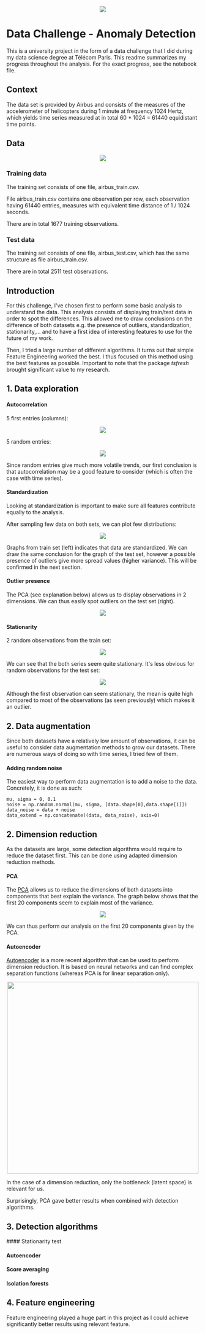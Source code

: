 <p align="center"><img src="https://github.com/savoga/data-challenge-anomaly-detection/blob/master/img/airbus_helicopters.png"></img></p>

# Data Challenge - Anomaly Detection

This is a university project in the form of a data challenge that I did during my data science degree at Télécom Paris. This readme summarizes my progress throughout the analysis. For the exact progress, see the notebook file.

## Context

The data set is provided by Airbus and consists of the measures of the accelerometer of helicopters during 1 minute at frequency 1024 Hertz, which yields time series measured at in total 60 * 1024 = 61440 equidistant time points.

## Data

<p align="center"><img src="https://github.com/savoga/data-challenge-anomaly-detection/blob/master/img/data_structure.png"></img></p>

### Training data

The training set consists of one file, airbus_train.csv.

File airbus_train.csv contains one observation per row, each observation having 61440 entries, measures with equivalent time distance of 1 / 1024 seconds.

There are in total 1677 training observations.

### Test data

The training set consists of one file, airbus_test.csv, which has the same structure as file airbus_train.csv.

There are in total 2511 test observations.

## Introduction

For this challenge, I've chosen first to perform some basic analysis to understand the data. This analysis consists of displaying train/test data in order to spot the differences. This allowed me to draw conclusions on the difference of both datasets e.g. the presence of outliers, standardization, stationarity,... and to have a first idea of interesting features to use for the future of my work.

Then, I tried a large number of different algorithms. It turns out that simple Feature Engineering worked the best. I thus focused on this method using the best features as possible. Important to note that the package *tsfresh* brought significant value to my research.

## 1. Data exploration

#### Autocorrelation

5 first entries (columns):

<p align="center"><img src="https://github.com/savoga/data-challenge-anomaly-detection/blob/master/img/first_entries.png"></img></p>

5 random entries:

<p align="center"><img src="https://github.com/savoga/data-challenge-anomaly-detection/blob/master/img/random_entries.png"></img></p>

Since random entries give much more volatile trends, our first conclusion is that autocorrelation may be a good feature to consider (which is often the case with time series).

#### Standardization

Looking at standardization is important to make sure all features contribute equally to the analysis.

After sampling few data on both sets, we can plot few distributions:

<p align="center"><img src="https://github.com/savoga/data-challenge-anomaly-detection/blob/master/img/standardization_all.png"></img></p>

Graphs from train set (left) indicates that data are standardized.
We can draw the same conclusion for the graph of the test set, however a possible presence of outliers give more spread values (higher variance). This will be confirmed in the next section.

#### Outlier presence

The PCA (see explanation below) allows us to display observations in 2 dimensions. We can thus easily spot outliers on the test set (right).

<p align="center"><img src="https://github.com/savoga/data-challenge-anomaly-detection/blob/master/img/pca_all.png"></img></p>

#### Stationarity

2 random observations from the train set:

<p align="center"><img src="https://github.com/savoga/data-challenge-anomaly-detection/blob/master/img/stationarity_train.png"></img></p>

We can see that the both series seem quite stationary. It's less obvious for random observations for the test set:

<p align="center"><img src="https://github.com/savoga/data-challenge-anomaly-detection/blob/master/img/stationarity_test.png"></img></p>

Although the first observation can seem stationary, the mean is quite high compared to most of the observations (as seen previously) which makes it an outlier.

## 2. Data augmentation

Since both datasets have a relatively low amount of observations, it can be useful to consider data augmentation methods to grow our datasets. There are numerous ways of doing so with time series, I tried few of them.

#### Adding random noise

The easiest way to perform data augmentation is to add a noise to the data. Concretely, it is done as such:

```
mu, sigma = 0, 0.1
noise = np.random.normal(mu, sigma, [data.shape[0],data.shape[1]])
data_noise = data + noise
data_extend = np.concatenate((data, data_noise), axis=0)
```

## 2. Dimension reduction

As the datasets are large, some detection algorithms would require to reduce the dataset first. This can be done using adapted dimension reduction methods.

#### PCA

The <a href="https://en.wikipedia.org/wiki/Principal_component_analysis">PCA</a> allows us to reduce the dimensions of both datasets into components that best explain the variance. The graph below shows that the first 20 components seem to explain most of the variance.

<p align="center"><img src="https://github.com/savoga/data-challenge-anomaly-detection/blob/master/img/pca_variance.png"></img></p>

We can thus perform our analysis on the first 20 components given by the PCA.

#### Autoencoder

<a href="https://en.wikipedia.org/wiki/Autoencoder">Autoencoder</a> is a more recent algorithm that can be used to perform dimension reduction. It is based on neural networks and can find complex separation functions (whereas PCA is for linear separation only).

<p align="center"><img src="https://github.com/savoga/data-challenge-anomaly-detection/blob/master/img/autoencoder.png" width=500></img></p>

In the case of a dimension reduction, only the bottleneck (latent space) is relevant for us.

Surprisingly, PCA gave better results when combined with detection algorithms.

## 3. Detection algorithms

#### Stationarity test

#### Autoencoder

#### Score averaging

#### Isolation forests

## 4. Feature engineering

Feature engineering played a huge part in this project as I could achieve significantly better results using relevant feature.
